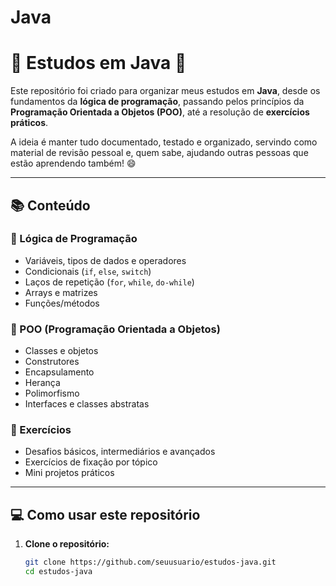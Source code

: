 # Java
 
# 🧠 Estudos em Java 🚀

Este repositório foi criado para organizar meus estudos em **Java**, desde os fundamentos da **lógica de programação**, passando pelos princípios da **Programação Orientada a Objetos (POO)**, até a resolução de **exercícios práticos**.

A ideia é manter tudo documentado, testado e organizado, servindo como material de revisão pessoal e, quem sabe, ajudando outras pessoas que estão aprendendo também! 😄

---

## 📚 Conteúdo

### 🧮 Lógica de Programação
- Variáveis, tipos de dados e operadores
- Condicionais (`if`, `else`, `switch`)
- Laços de repetição (`for`, `while`, `do-while`)
- Arrays e matrizes
- Funções/métodos

### 🧱 POO (Programação Orientada a Objetos)
- Classes e objetos
- Construtores
- Encapsulamento
- Herança
- Polimorfismo
- Interfaces e classes abstratas

### 📝 Exercícios
- Desafios básicos, intermediários e avançados
- Exercícios de fixação por tópico
- Mini projetos práticos

---

## 💻 Como usar este repositório

1. **Clone o repositório:**
   ```bash
   git clone https://github.com/seuusuario/estudos-java.git
   cd estudos-java
